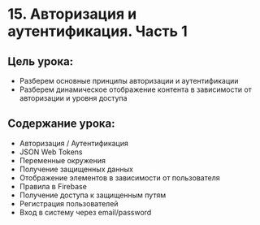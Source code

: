 # 15. Авторизация и аутентификация. Часть 1

## Цель урока:

-   Разберем основные принципы авторизации и аутентификации
-   Разберем динамическое отображение контента в зависимости от авторизации и уровня доступа

## Содержание урока:

-   Авторизация / Аутентификация
-   JSON Web Tokens
-   Переменные окружения
-   Получение защищенных данных
-   Отображение элементов в зависимости от пользователя
-   Правила в Firebase
-   Получение доступа к защищенным путям
-   Регистрация пользователей
-   Вход в систему через email/password
